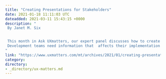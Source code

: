 ```yaml
---
title: "Creating Presentations for Stakeholders"
date: 2021-01-18 11:11:03 UTC
dateadded: 2021-03-11 15:43:15 +0000
description: "
 By Janet M. Six 


 This month in Ask UXmatters, our expert panel discusses how to create presentations for development teams versus executive teams. Since both teams support the creation of products, but deal with different aspects of creating them, they need different information that is tailored to the goals of their  role in the company. 
 Development teams need information that  affects their implementation efforts directly, including many design details. You must tailor the information you present to developers to the team’s current stage of the design process. In contrast, the executive team needs to understand how your work fits into the company’s objectives. To help busy executives absorb the information you’re providing, your presentations should begin with your conclusions. Read More 
"
link: "https://www.uxmatters.com/mt/archives/2021/01/creating-presentations-for-stakeholders.php"
category:
directory:
- _directory/ux-matters.md
---
```


